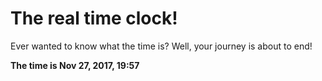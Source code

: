 # The real time clock!

Ever wanted to know what the time is? Well, your journey is about to end!

**The time is Nov 27, 2017, 19:57**